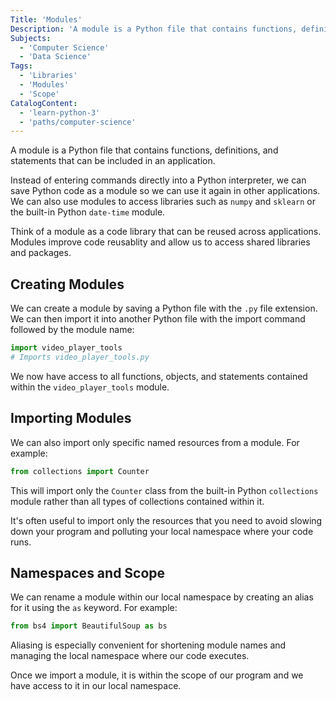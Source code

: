 ```yaml
---
Title: 'Modules'
Description: 'A module is a Python file that contains functions, definitions, and statements that can be included in an application. Instead of entering commands directly into a Python interpreter, we can save Python code as a module so we can use it again in other applications. We can also use modules to access libraries such as numpy and sklearn or the built-in Python date-time module.'
Subjects:
  - 'Computer Science'
  - 'Data Science'
Tags:
  - 'Libraries'
  - 'Modules'
  - 'Scope'
CatalogContent:
  - 'learn-python-3'
  - 'paths/computer-science'
---
```


A module is a Python file that contains functions, definitions, and statements that can be included in an application.

Instead of entering commands directly into a Python interpreter, we can save Python code as a module so we can use it again in other applications. We can also use modules to access libraries such as `numpy` and `sklearn` or the built-in Python `date-time` module.

Think of a module as a code library that can be reused across applications. Modules improve code reusablity and allow us to access shared libraries and packages.

## Creating Modules

We can create a module by saving a Python file with the `.py` file extension. We can then import it into another Python file with the import command followed by the module name:

```py
import video_player_tools
# Imports video_player_tools.py
```

We now have access to all functions, objects, and statements contained within the `video_player_tools` module.

## Importing Modules

We can also import only specific named resources from a module. For example:

```py
from collections import Counter
```

This will import only the `Counter` class from the built-in Python `collections` module rather than all types of collections contained within it.

It's often useful to import only the resources that you need to avoid slowing down your program and polluting your local namespace where your code runs.

## Namespaces and Scope

We can rename a module within our local namespace by creating an alias for it using the `as` keyword. For example:

```py
from bs4 import BeautifulSoup as bs
```

Aliasing is especially convenient for shortening module names and managing the local namespace where our code executes.

Once we import a module, it is within the scope of our program and we have access to it in our local namespace.
